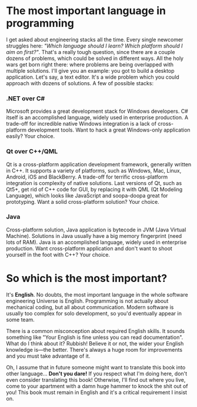 # The most important language in programming

I get asked about engineering stacks all the time. Every single newcomer struggles here: *"Which language should I learn? Which platform should I aim on first?"*. That's a really tough question, since there are a couple dozens of problems, which could be solved in different ways. All the holy wars get born right there: where problems are being overlapped with multiple solutions. I'll give you an example: you got to build a desktop application. Let's say, a text editor. It's a wide problem which you could approach with dozens of solutions. A few of possible stacks:

### .NET over C&#35;
Microsoft provides a great development stack for Windows developers. C# itself is an accomplished language, widely used in enterprise production. A trade-off for incredible native Windows integration is a lack of cross-platform development tools. Want to hack a great Windows-only application easily? Your choice.

### Qt over C++/QML
Qt is a cross-platform application development framework, generally written in C++. It supports a variety of platforms, such as Windows, Mac, Linux, Android, iOS and BlackBerry. A trade-off for terrific cross-platform integration is complexity of native solutions. Last versions of Qt, such as Qt5+, get rid of C++ code for GUI, by replacing it with QML (Qt Modeling Language), which looks like JavaScript and soopa-doopa great for prototyping. Want a solid cross-platform solution? Your choice.

### Java
Cross-platform solution, Java application is bytecode in JVM (Java Virtual Machine). Solutions in Java usually have a big memory fingerprint (need lots of RAM). Java is an accomplished language, widely used in enterprise production. Want cross-platform application and don't want to shoot yourself in the foot with C++? Your choice.

# So which is the most important?

It's **English**. No doubts, the most important language in the whole software engineering Universe is English. Programming is not actually about mechanical coding, but all about communication. Modern software is usually too complex for solo development, so you'd eventually appear in some team.

There is a common misconception about required English skills. It sounds something like "Your English is fine unless you can read documentation". What do I think about it? Rubbish! Believe it or not, the wider your English knowledge is—the better. There's always a huge room for improvements and you must take advantage of it.

Oh, I assume that in future someone might want to translate this book into other language... **Don't you dare!** If you respect what I'm doing here, don't even consider translating this book! Otherwise, I'll find out where you live, come to your apartment with a damn huge hammer to knock the shit out of you! This book must remain in English and it's a critical requirement I insist on.
